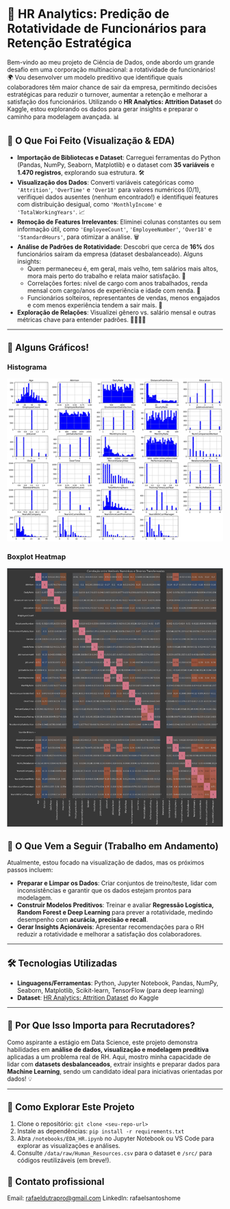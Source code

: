 # 🚀 HR Analytics: Predição de Rotatividade de Funcionários para Retenção Estratégica

Bem-vindo ao meu projeto de Ciência de Dados, onde abordo um grande desafio em uma corporação multinacional: a rotatividade de funcionários! 🌍 Vou desenvolver um modelo preditivo que identifique quais colaboradores têm maior chance de sair da empresa, permitindo decisões estratégicas para reduzir o turnover, aumentar a retenção e melhorar a satisfação dos funcionários. Utilizando o **HR Analytics: Attrition Dataset** do Kaggle, estou explorando os dados para gerar insights e preparar o caminho para modelagem avançada. 📊

## 🌟 O Que Foi Feito (Visualização & EDA)
- **Importação de Bibliotecas e Dataset**: Carreguei ferramentas do Python (Pandas, NumPy, Seaborn, Matplotlib) e o dataset com **35 variáveis** e **1.470 registros**, explorando sua estrutura. 🛠️
- **Visualização dos Dados**: Converti variáveis categóricas como `'Attrition'`, `'OverTime'` e `'Over18'` para valores numéricos (0/1), verifiquei dados ausentes (nenhum encontrado!) e identifiquei features com distribuição desigual, como `'MonthlyIncome'` e `'TotalWorkingYears'`. 📈
- **Remoção de Features Irrelevantes**: Eliminei colunas constantes ou sem informação útil, como `'EmployeeCount'`, `'EmployeeNumber'`, `'Over18'` e `'StandardHours'`, para otimizar a análise. 🗑️
- **Análise de Padrões de Rotatividade**: Descobri que cerca de **16%** dos funcionários saíram da empresa (dataset desbalanceado). Alguns insights:
  - Quem permaneceu é, em geral, mais velho, tem salários mais altos, mora mais perto do trabalho e relata maior satisfação. 👤
  - Correlações fortes: nível de cargo com anos trabalhados, renda mensal com cargo/anos de experiência e idade com renda. 🔗
  - Funcionários solteiros, representantes de vendas, menos engajados e com menos experiência tendem a sair mais. 🚪
- **Exploração de Relações**: Visualizei gênero vs. salário mensal e outras métricas chave para entender padrões. 👩‍💼👨‍💼

---

## 📸 Alguns Gráficos!
<h3>Histograma</h3>
<img src="imgs/graph1.png" alt="Distribuição das Idades dos Funcionários" width="700" /> <br>
<h3>Boxplot Heatmap</h3>
<img src="imgs/graph2.png" alt="Distribuição das Idades dos Funcionários" width="700" /> <br>



## 🚧 O Que Vem a Seguir (Trabalho em Andamento)
Atualmente, estou focado na visualização de dados, mas os próximos passos incluem:
- **Preparar e Limpar os Dados**: Criar conjuntos de treino/teste, lidar com inconsistências e garantir que os dados estejam prontos para modelagem.
- **Construir Modelos Preditivos**: Treinar e avaliar **Regressão Logística, Random Forest e Deep Learning** para prever a rotatividade, medindo desempenho com **acurácia, precisão e recall**.
- **Gerar Insights Açionáveis**: Apresentar recomendações para o RH reduzir a rotatividade e melhorar a satisfação dos colaboradores.

---

## 🛠️ Tecnologias Utilizadas
- **Linguagens/Ferramentas**: Python, Jupyter Notebook, Pandas, NumPy, Seaborn, Matplotlib, Scikit-learn, TensorFlow (para deep learning)
- **Dataset**: [HR Analytics: Attrition Dataset](https://www.kaggle.com/pavansubhashht/hr-analytics-attrition-dataset) do Kaggle

---

## 🌈 Por Que Isso Importa para Recrutadores?
Como aspirante a estágio em Data Science, este projeto demonstra habilidades em **análise de dados, visualização e modelagem preditiva** aplicadas a um problema real de RH. Aqui, mostro minha capacidade de lidar com **datasets desbalanceados**, extrair insights e preparar dados para **Machine Learning**, sendo um candidato ideal para iniciativas orientadas por dados! 💡

---

## 🚀 Como Explorar Este Projeto
1. Clone o repositório: `git clone <seu-repo-url>`  
2. Instale as dependências: `pip install -r requirements.txt`  
3. Abra `/notebooks/EDA_HR.ipynb` no Jupyter Notebook ou VS Code para explorar as visualizações e análises.  
4. Consulte `/data/raw/Human_Resources.csv` para o dataset e `/src/` para códigos reutilizáveis (em breve!). 


## 🤝 Contato profissional
Email: rafaeldutrapro@gmail.com
LinkedIn: rafaelsantoshome
